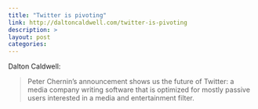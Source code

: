 ```yaml
---
title: "Twitter is pivoting"
link: http://daltoncaldwell.com/twitter-is-pivoting
description: >
layout: post
categories: 
---
```


Dalton Caldwell:

> Peter Chernin’s announcement shows us the future of Twitter: a media company
> writing software that is optimized for mostly passive users interested in a
> media and entertainment filter.
